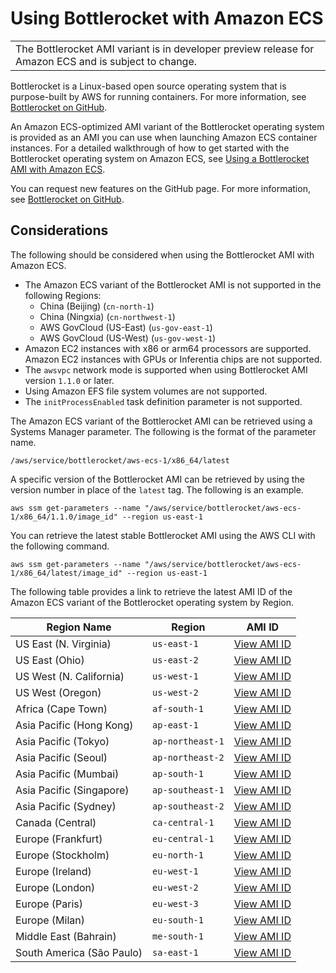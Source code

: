 # Using Bottlerocket with Amazon ECS<a name="ecs-bottlerocket"></a>


|  | 
| --- |
| The Bottlerocket AMI variant is in developer preview release for Amazon ECS and is subject to change\. | 

Bottlerocket is a Linux\-based open source operating system that is purpose\-built by AWS for running containers\. For more information, see [Bottlerocket on GitHub](https://github.com/bottlerocket-os/bottlerocket)\.

An Amazon ECS\-optimized AMI variant of the Bottlerocket operating system is provided as an AMI you can use when launching Amazon ECS container instances\. For a detailed walkthrough of how to get started with the Bottlerocket operating system on Amazon ECS, see [Using a Bottlerocket AMI with Amazon ECS](https://github.com/bottlerocket-os/bottlerocket/blob/develop/QUICKSTART-ECS.md)\.

You can request new features on the GitHub page\. For more information, see [Bottlerocket on GitHub](https://github.com/bottlerocket-os/bottlerocket/issues)\.

## Considerations<a name="ecs-bottlerocket-considerations"></a>

The following should be considered when using the Bottlerocket AMI with Amazon ECS\.
+ The Amazon ECS variant of the Bottlerocket AMI is not supported in the following Regions:
  + China \(Beijing\) \(`cn-north-1`\)
  + China \(Ningxia\) \(`cn-northwest-1`\)
  + AWS GovCloud \(US\-East\) \(`us-gov-east-1`\)
  + AWS GovCloud \(US\-West\) \(`us-gov-west-1`\)
+ Amazon EC2 instances with x86 or arm64 processors are supported\. Amazon EC2 instances with GPUs or Inferentia chips are not supported\.
+ The `awsvpc` network mode is supported when using Bottlerocket AMI version `1.1.0` or later\.
+ Using Amazon EFS file system volumes are not supported\.
+ The `initProcessEnabled` task definition parameter is not supported\.

The Amazon ECS variant of the Bottlerocket AMI can be retrieved using a Systems Manager parameter\. The following is the format of the parameter name\.

```
/aws/service/bottlerocket/aws-ecs-1/x86_64/latest
```

A specific version of the Bottlerocket AMI can be retrieved by using the version number in place of the `latest` tag\. The following is an example\.

```
aws ssm get-parameters --name "/aws/service/bottlerocket/aws-ecs-1/x86_64/1.1.0/image_id" --region us-east-1
```

You can retrieve the latest stable Bottlerocket AMI using the AWS CLI with the following command\.

```
aws ssm get-parameters --name "/aws/service/bottlerocket/aws-ecs-1/x86_64/latest/image_id" --region us-east-1
```

The following table provides a link to retrieve the latest AMI ID of the Amazon ECS variant of the Bottlerocket operating system by Region\.


|  Region Name  |  Region  |  AMI ID  | 
| --- | --- | --- | 
|  US East \(N\. Virginia\)  |  `us-east-1`  |  [View AMI ID](https://us-east-1.console.aws.amazon.com/systems-manager/parameters/aws/service/bottlerocket/aws-ecs-1/x86_64/latest/image_id/description?region=us-east-1#)  | 
|  US East \(Ohio\)  |  `us-east-2`  |  [View AMI ID](https://us-east-2.console.aws.amazon.com/systems-manager/parameters/aws/service/bottlerocket/aws-ecs-1/x86_64/latest/image_id/description?region=us-east-2#)  | 
|  US West \(N\. California\)  |  `us-west-1`  |  [View AMI ID](https://us-west-1.console.aws.amazon.com/systems-manager/parameters/aws/service/bottlerocket/aws-ecs-1/x86_64/latest/image_id/description?region=us-west-1#)  | 
|  US West \(Oregon\)  |  `us-west-2`  |  [View AMI ID](https://us-west-2.console.aws.amazon.com/systems-manager/parameters/aws/service/bottlerocket/aws-ecs-1/x86_64/latest/image_id/description?region=us-west-2#)  | 
|  Africa \(Cape Town\)  |  `af-south-1`  |  [View AMI ID](https://af-south-1.console.aws.amazon.com/systems-manager/parameters/aws/service/bottlerocket/aws-ecs-1/x86_64/latest/image_id/description?region=af-south-1#)  | 
|  Asia Pacific \(Hong Kong\)  |  `ap-east-1`  |  [View AMI ID](https://ap-east-1.console.aws.amazon.com/systems-manager/parameters/aws/service/bottlerocket/aws-ecs-1/x86_64/latest/image_id/description?region=ap-east-1#)  | 
|  Asia Pacific \(Tokyo\)  |  `ap-northeast-1`  |  [View AMI ID](https://ap-northeast-1.console.aws.amazon.com/systems-manager/parameters/aws/service/bottlerocket/aws-ecs-1/x86_64/latest/image_id/description?region=ap-northeast-1#)  | 
|  Asia Pacific \(Seoul\)  |  `ap-northeast-2`  |  [View AMI ID](https://ap-northeast-2.console.aws.amazon.com/systems-manager/parameters/aws/service/bottlerocket/aws-ecs-1/x86_64/latest/image_id/description?region=ap-northeast-2#)  | 
|  Asia Pacific \(Mumbai\)  |  `ap-south-1`  |  [View AMI ID](https://ap-south-1.console.aws.amazon.com/systems-manager/parameters/aws/service/bottlerocket/aws-ecs-1/x86_64/latest/image_id/description?region=ap-south-1#)  | 
|  Asia Pacific \(Singapore\)  |  `ap-southeast-1`  |  [View AMI ID](https://ap-southeast-1.console.aws.amazon.com/systems-manager/parameters/aws/service/bottlerocket/aws-ecs-1/x86_64/latest/image_id/description?region=ap-southeast-1#)  | 
|  Asia Pacific \(Sydney\)  |  `ap-southeast-2`  |  [View AMI ID](https://ap-southeast-2.console.aws.amazon.com/systems-manager/parameters/aws/service/bottlerocket/aws-ecs-1/x86_64/latest/image_id/description?region=ap-southeast-2#)  | 
|  Canada \(Central\)  |  `ca-central-1`  |  [View AMI ID](https://ca-central-1.console.aws.amazon.com/systems-manager/parameters/aws/service/bottlerocket/aws-ecs-1/x86_64/latest/image_id/description?region=ca-central-1#)  | 
|  Europe \(Frankfurt\)  |  `eu-central-1`  |  [View AMI ID](https://eu-central-1.console.aws.amazon.com/systems-manager/parameters/aws/service/bottlerocket/aws-ecs-1/x86_64/latest/image_id/description?region=eu-central-1#)  | 
|  Europe \(Stockholm\)  |  `eu-north-1`  |  [View AMI ID](https://eu-north-1.console.aws.amazon.com/systems-manager/parameters/aws/service/bottlerocket/aws-ecs-1/x86_64/latest/image_id/description?region=eu-north-1#)  | 
|  Europe \(Ireland\)  |  `eu-west-1`  |  [View AMI ID](https://eu-west-1.console.aws.amazon.com/systems-manager/parameters/aws/service/bottlerocket/aws-ecs-1/x86_64/latest/image_id/description?region=eu-west-1#)  | 
|  Europe \(London\)  |  `eu-west-2`  |  [View AMI ID](https://eu-west-2.console.aws.amazon.com/systems-manager/parameters/aws/service/bottlerocket/aws-ecs-1/x86_64/latest/image_id/description?region=eu-west-2#)  | 
|  Europe \(Paris\)  |  `eu-west-3`  |  [View AMI ID](https://eu-west-3.console.aws.amazon.com/systems-manager/parameters/aws/service/bottlerocket/aws-ecs-1/x86_64/latest/image_id/description?region=eu-west-3#)  | 
|  Europe \(Milan\)  |  `eu-south-1`  |  [View AMI ID](https://eu-south-1.console.aws.amazon.com/systems-manager/parameters/aws/service/bottlerocket/aws-ecs-1/x86_64/latest/image_id/description?region=eu-south-1#)  | 
|  Middle East \(Bahrain\)  |  `me-south-1`  |  [View AMI ID](https://me-south-1.console.aws.amazon.com/systems-manager/parameters/aws/service/bottlerocket/aws-ecs-1/x86_64/latest/image_id/description?region=me-south-1#)  | 
|  South America \(São Paulo\)  |  `sa-east-1`  |  [View AMI ID](https://sa-east-1.console.aws.amazon.com/systems-manager/parameters/aws/service/bottlerocket/aws-ecs-1/x86_64/latest/image_id/description?region=sa-east-1#)  | 